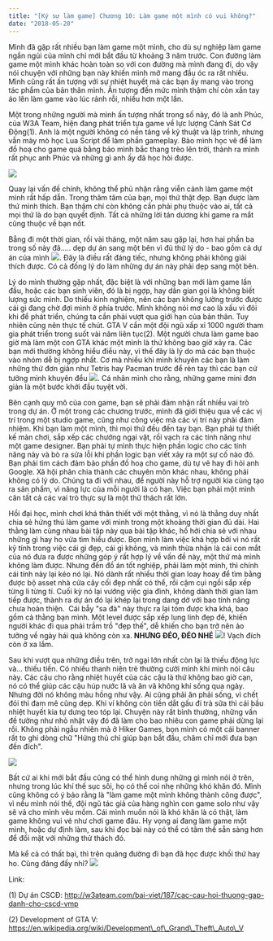 ```yaml
---
title: "[Ký sự làm game] Chương 10: Làm game một mình có vui không?"
date: "2018-05-20"
---
```


Mình đã gặp rất nhiều bạn làm game một mình, cho dù sự nghiệp làm game ngắn ngủi của mình chỉ mới bắt đầu từ khoảng 3 năm trước. Con đường làm game một mình khác hoàn toàn so với con đường mà mình đang đi, do vậy nói chuyện với những bạn này khiến mình mở mang đầu óc ra rất nhiều. Mình cũng rất ấn tượng với sự nhiệt huyết mà các bạn ấy mang vào trong tác phẩm của bản thân mình. Ấn tượng đến mức mình thậm chí còn xắn tay áo lên làm game vào lúc rảnh rỗi, nhiều hơn một lần.

Một trong những người mà mình ấn tượng nhất trong số này, đó là anh Phúc, của W3A Team, hiện đang phát triển tựa game về lực lượng Cảnh Sát Cơ Động(1). Anh là một người không có nền tảng về kỹ thuật và lập trình, nhưng vẫn mày mò học Lua Script để làm phần gameplay. Bảo mình học vẽ để làm đồ hoạ cho game quá bằng bảo mình bắc thang trèo lên trời, thành ra mình rất phục anh Phúc và những gì anh ấy đã học hỏi được.

![](assets/image/cover-website.jpg)

Quay lại vấn đề chính, không thể phủ nhận rằng viễn cảnh làm game một mình rất hấp dẫn. Trong thâm tâm của bạn, mọi thứ thật đẹp. Bạn được làm thứ mình thích. Bạn thậm chí còn không cần phải phụ thuộc vào ai, tất cả mọi thứ là do bạn quyết định. Tất cả những lời tán dương khi game ra mắt cũng thuộc về bạn nốt.

Bẵng đi một thời gian, rồi vài tháng, một năm sau gặp lại, hơn hai phần ba trong số này đã..... dẹp dự án sang một bên vì đủ thứ lý do - bao gồm cả dự án của mình ![](assets/image/too_sad-e1507297889687.png). Đây là điều rất đáng tiếc, nhưng không phải không giải thích được. Có cả đống lý do làm những dự án này phải dẹp sang một bên.

Lý do mình thường gặp nhất, đặc biệt là với những bạn mới làm game lần đầu, hoặc các bạn sinh viên, đó là bị ngợp, hay dân gian gọi là không biết lượng sức mình. Do thiếu kinh nghiệm, nên các bạn không lường trước được cái gì đang chờ đợi mình ở phía trước. Mình không nói mơ cao là xấu vì đôi khi để phát triển, chúng ta cần phải vượt qua giới hạn của bản thân. Tuy nhiên cũng nên thực tế chút. GTA V cần một đội ngũ xấp xỉ 1000 người tham gia phát triển trong suốt vài năm liên tục(2). Một người chưa làm game bao giờ mà làm một con GTA khác một mình là thứ không bao giờ xảy ra. Các bạn mới thường không hiểu điều này, vì thế đây là lý do mà các bạn thuộc vào nhóm dễ bị ngợp nhất. Cơ mà nhiều khi mình khuyên các bạn là làm những thứ đơn giản như Tetris hay Pacman trước để rèn tay thì các bạn cứ tưởng mình khuyên đểu ![](assets/image/too_sad-e1507297889687.png). Cá nhân mình cho rằng, những game mini đơn giản là một bước khởi đầu tuyệt vời.

Bên cạnh quy mô của con game, bạn sẽ phải đảm nhận rất nhiều vai trò trong dự án. Ở một trong các chương trước, mình đã giới thiệu qua về các vị trí trong một studio game, cũng như công việc mà các vị trí này phải đảm nhiệm. Khi bạn làm một mình, thì mọi thứ đều đến tay bạn. Bạn phải tự thiết kế màn chơi, sắp xếp các chướng ngại vật, rồi vạch ra các tính năng như một game designer. Bạn phải tự mình thực hiện phần logic cho các tính năng này và bò ra sửa lỗi khi phần logic bạn viết xảy ra một sự cố nào đó. Bạn phải tìm cách đảm bảo phần đồ hoạ cho game, dù tự vẽ hay đi hỏi anh Google. Xã hội phân chia thành các chuyên môn khác nhau, không phải không có lý do. Chúng ta đi với nhau, để người này hỗ trợ người kia cùng tạo ra sản phẩm, vì năng lực của mỗi người là có hạn. Việc bạn phải một mình cân tất cả các vai trò thực sự là một thử thách rất lớn.

Hồi đại học, mình chơi khá thân thiết với một thằng, vì nó là thằng duy nhất chia sẻ hứng thú làm game với mình trong một khoảng thời gian đủ dài. Hai thằng làm cùng nhau bài tập này qua bài tập khác, hồ hởi chia sẻ với nhau những gì hay ho vừa tìm hiểu được. Bọn mình làm việc khá hợp bởi vì nó rất kỹ tính trong việc cái gì đẹp, cái gì không, và mình thừa nhận là cái con mắt của nó đưa ra được những góp ý rất hợp lý về vấn đề này, một thứ mà mình không làm được. Nhưng đến đồ án tốt nghiệp, phải làm một mình, thì chính cái tính này lại kéo nó lại. Nó dành rất nhiều thời gian loay hoay để tìm bằng được bộ asset nhà cửa cây cối đẹp nhất có thể, rồi cặm cụi ngồi sắp xếp từng li từng tí. Cuối kỳ nó lại vướng việc gia đình, không dành thời gian làm tiếp được, thành ra dự án đó lại khép lại trong dang dở với bao tính năng chưa hoàn thiện.  Cái bẫy "sa đà" này thực ra lại tóm được kha khá, bao gồm cả thằng bạn mình. Một level được sắp xếp lung linh đẹp đẽ, khiến người khác đi qua phải trầm trồ "đẹp thế", dễ khiến cho bạn trở nên ảo tưởng về ngày hái quả không còn xa. **NHƯNG ĐÉO, ĐÉO NHÉ** ![](assets/image/angry-e1526823595254.png)! Vạch đích còn ở xa lắm.

Sau khi vượt qua những điều trên, trở ngại lớn nhất còn lại là thiếu động lực và... thiếu tiền. Có nhiều thanh niên trẻ thường cười mình khi mình nói câu này. Các cậu cho rằng nhiệt huyết của các cậu là thứ không bao giờ cạn,  nó có thể giúp các cậu húp nước lã và ăn vã không khí sống qua ngày. Nhưng đời nó không màu hồng như vậy. Ai cũng phải ăn phải sống, vì chết đói thì đam mê cũng dẹp. Khi ví không còn tiền dắt gấu đi trà sữa thì cái bầu nhiệt huyết kia tự dưng teo tóp lại. Chuyện này rất bình thường, những vấn đề tưởng như nhỏ nhặt vậy đó đã làm cho bao nhiêu con game phải dừng lại rồi. Không phải ngẫu nhiên mà ở Hiker Games, bọn mình có một cái banner rất to ghi dòng chữ "Hứng thú chỉ giúp bạn bắt đầu, chăm chỉ mới đưa bạn đến đích".

![](https://encrypted-tbn0.gstatic.com/images?q=tbn:ANd9GcS2PXH-wFTDusHpb4UoAY6_BJcFN9YqsfS95W11yaWr3qJwwNQF)

Bất cứ ai khi mới bắt đầu cũng có thể hình dung những gì mình nói ở trên, nhưng trong lúc khí thế sục sôi, họ có thể coi nhẹ những khó khăn đó. Mình cũng không có ý bảo rằng là "làm game một mình không thành công được", vì nếu mình nói thế, đội ngũ tác giả của hàng nghìn con game solo như vậy sẽ vả cho mình vêu mồm. Cái mình muốn nói là khó khăn là có thật, làm game không vui vẻ như chơi game đâu. Hy vọng ai đang làm game một mình, hoặc dự định làm, sau khi đọc bài này có thể có tâm thế sẵn sàng hơn để đối mặt với những thử thách đó.

Mà kể cả có thất bại, thì trên quãng đường đi bạn đã học được khối thứ hay ho. Cũng đáng đấy nhỉ? ![](assets/image/still_dreaming-e1507297928546.png)

Link:

(1) Dự án CSCĐ: http://w3ateam.com/bai-viet/187/cac-cau-hoi-thuong-gap-danh-cho-cscd-vmp

(2) Development of GTA V: https://en.wikipedia.org/wiki/Development\_of\_Grand\_Theft\_Auto\_V
